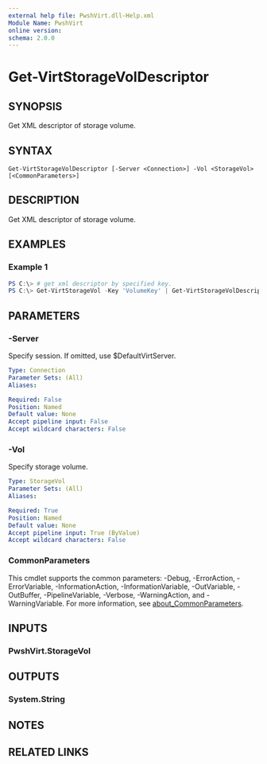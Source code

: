 ```yaml
---
external help file: PwshVirt.dll-Help.xml
Module Name: PwshVirt
online version:
schema: 2.0.0
---
```


# Get-VirtStorageVolDescriptor

## SYNOPSIS
Get XML descriptor of storage volume.

## SYNTAX

```
Get-VirtStorageVolDescriptor [-Server <Connection>] -Vol <StorageVol> [<CommonParameters>]
```

## DESCRIPTION
Get XML descriptor of storage volume.

## EXAMPLES

### Example 1
```powershell
PS C:\> # get xml descriptor by specified key.
PS C:\> Get-VirtStorageVol -Key 'VolumeKey' | Get-VirtStorageVolDescriptor
```

## PARAMETERS

### -Server
Specify session.
If omitted, use $DefaultVirtServer.

```yaml
Type: Connection
Parameter Sets: (All)
Aliases:

Required: False
Position: Named
Default value: None
Accept pipeline input: False
Accept wildcard characters: False
```

### -Vol
Specify storage volume.

```yaml
Type: StorageVol
Parameter Sets: (All)
Aliases:

Required: True
Position: Named
Default value: None
Accept pipeline input: True (ByValue)
Accept wildcard characters: False
```

### CommonParameters
This cmdlet supports the common parameters: -Debug, -ErrorAction, -ErrorVariable, -InformationAction, -InformationVariable, -OutVariable, -OutBuffer, -PipelineVariable, -Verbose, -WarningAction, and -WarningVariable. For more information, see [about_CommonParameters](http://go.microsoft.com/fwlink/?LinkID=113216).

## INPUTS

### PwshVirt.StorageVol

## OUTPUTS

### System.String

## NOTES

## RELATED LINKS
